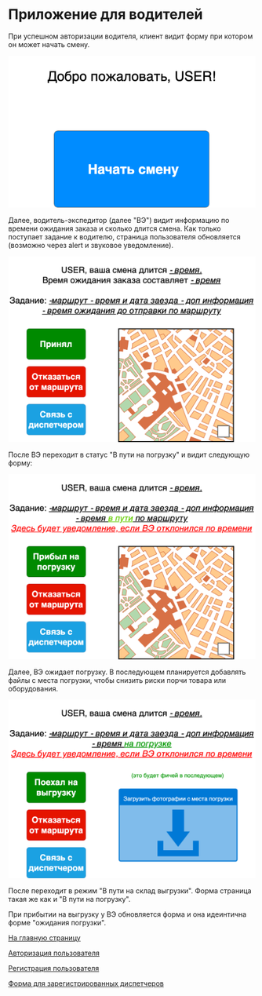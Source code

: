 # Приложение для водителей

При успешном авторизации водителя, клиент видит форму при котором он может начать смену.

![Приветствие пользователя](/images/app_drivers-1.png)

Далее, водитель-экспедитор (далее "ВЭ") видит информацию по времени ожидания заказа и сколько длится смена. Как только поступает задание к водителю, страница пользователя обновляется (возможно через alert и звуковое уведомление).

![Ожидание задания](/images/app_drivers-2.png)

После ВЭ переходит в статус "В пути на погрузку" и видит следующую форму:

![В пути](/images/app_drivers-3.png)

Далее, ВЭ ожидает погрузку. 
В последующем планируется добавлять файлы с места погрузки, чтобы снизить риски порчи товара или оборудования. 

![Погрузка](/images/app_drivers-4.png)

После переходит в режим "В пути на склад выгрузки". Форма страница такая же как и "В пути на погрузку".

При прибытии на выгрузку у ВЭ обновляется форма и она идеинтична форме "ожидания погрузки".

[На главную страницу](../README.md)

[Авторизация пользователя](/md-files/auth.md)

[Регистрация пользователя](/md-files/registration.md)

[Форма для зарегистрированных диспетчеров](/md-files/app_dispatcher.md)